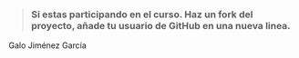 > ### Si estas participando en el curso. Haz un fork del proyecto, añade tu usuario de GitHub en una nueva linea.

Galo Jiménez García 
